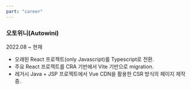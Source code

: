 ```yaml
---
part: "career"
---
```


### 오토위니(Autowini)

2022.08 ~ 현재

- 오래된 React 프로젝트(only Javascript)를 Typescript로 전환.
- 주요 React 프로젝트를 CRA 기반에서 Vite 기반으로 migration.
- 레거시 Java + JSP 프로젝트에서 Vue CDN을 활용한 CSR 방식의 페이지 제작 중.